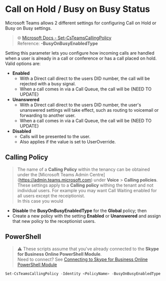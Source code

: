 # Call on Hold / Busy on Busy Status

Microsoft Teams allows 2 different settings for configuring Call on Hold or Busy on Busy settings.
> 🌐 [Microsoft Docs - Set-CsTeamsCallingPolicy](https://docs.microsoft.com/en-us/powershell/module/skype/set-csteamscallingpolicy?view=skype-ps)\
> Reference: **-BusyOnBusyEnabledType**

Setting this parameter lets you configure how incoming calls are handled when a user is already in a call or conference or has a call placed on hold.
Valid options are:
  - **Enabled**
    - With a Direct call direct to the users DID number, the call will be rejected with a busy signal.
    - When a call comes in via a Call Queue, the call will be {NEED TO UPDATE}
  - **Unanswered**
    - With a Direct call direct to the users DID number, the user's unanswered settings will take effect, such as routing to voicemail or forwarding to another user.
    - When a call comes in via a Call Queue, the call will be {NEED TO UPDATE}
  - **Disabled**
    - Calls will be presented to the user.
    - Also applies if the value is set to UserOverride.
  
## Calling Policy
> The name of a **Calling Policy** within the tenancy can be obtained under the [Microsoft Teams Admin Centre]{https://admin.teams.microsoft.com) under **Voice** > **Calling policies**.\
These settings apply to a **Calling policy** withing the tenant and not individual users. For example you may want Call Waiting enabled for all users except the receiptionist.\
In this case you would
  - **Disable** the **BusyOnBusyEnabledType** for the **Global** policy; then
  - Create a new policy with the setting **Enabled** or **Unanswered** and assign that new policy to the receptionist users.



## PowerShell
> ⚠ These scripts assume that you've already connected to the **Skype for Business Online PowerShell Module**.\
Need to connect? See [Connecting to Skype for Business Online PowerShell Module](connecting-to-sfbo-ps-module.md)

````PowerShell
Set-CsTeamsCallingPolicy -Identity <PolicyName> -BusyOnBusyEnabledType <Enabled or Unanswered or Disabled>
````
